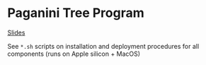 # Paganini Tree Program

[Slides](https://docs.google.com/presentation/d/1AZdYS9XB65A0Id6UnFgZGK3_jkK6KvewHxHHnuSVebQ/edit?usp=sharing)

See `*.sh` scripts on installation and deployment procedures for all components (runs on Apple silicon + MacOS)
